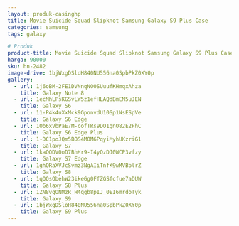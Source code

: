 ```yaml
---
layout: produk-casinghp
title: Movie Suicide Squad Slipknot Samsung Galaxy S9 Plus Case
categories: samsung
tags: galaxy

# Produk
product-title: Movie Suicide Squad Slipknot Samsung Galaxy S9 Plus Case
harga: 90000
sku: hn-2482
image-drive: 1bjWxgDSloH840NU556na0SpbPkZ0XY0p
gallery:
  - url: 1j6oBM-2FE1DVNnqNO0SUuufKHmqxAhza
    title: Galaxy Note 8
  - url: 1ecMhLPsKGSvLW5z1efHLAQdBmEM5uJEN
    title: Galaxy S6
  - url: 11-P4k4uXxMck9GponvdU10Sp1NsESpVe
    title: Galaxy S6 Edge
  - url: 1Ob6xVbPaE7M-cofTRs9DO1gnO82E2FhC
    title: Galaxy S6 Edge Plus
  - url: 1-DC1poJQm5BOS4MOM6PqyiMyhUKzriG1
    title: Galaxy S7
  - url: 1kaQODV0oD7BhHr9-I4yQzDJ0WCP3vfzy
    title: Galaxy S7 Edge
  - url: 1ghORaXVJcSvmz3NgAIiTnfK9wMVBplrZ
    title: Galaxy S8
  - url: 1qQQsObehW23ikeGg0FfZGSfcfue7aDUW
    title: Galaxy S8 Plus
  - url: 1ZN8vqONMzR_H4qgb8pIJ_0EI6mrdoTyk
    title: Galaxy S9
  - url: 1bjWxgDSloH840NU556na0SpbPkZ0XY0p
    title: Galaxy S9 Plus
---
```

